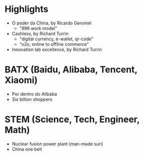 # Highlights
- O poder da China, by Ricardo Geromel
    - "996 work model"
- Cashless, by Richard Turrin
    - "digital currency, e-wallet, qr-code"
    - "o2o, online to offline commerce"
- Innovation lab excellence, by Richard Turrin

# BATX (Baidu, Alibaba, Tencent, Xiaomi)
- Por dentro do Alibaba
- Six billion shoppers

# STEM (Science, Tech, Engineer, Math)
- Nuclear fusion power plant (man-made sun)
- China one belt

